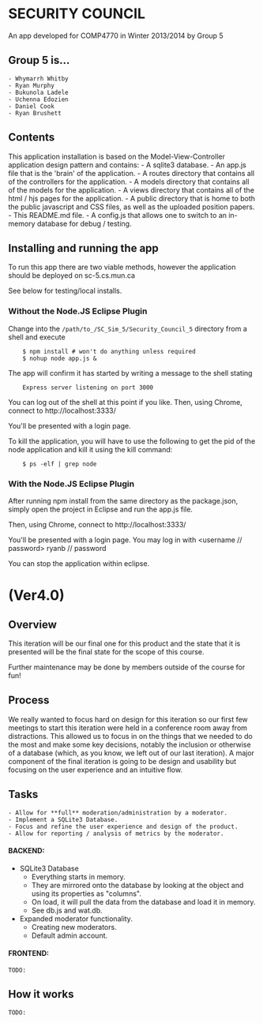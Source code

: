 # SECURITY COUNCIL

An app developed for COMP4770 in Winter 2013/2014 by Group 5

## Group 5 is...

    - Whymarrh Whitby
    - Ryan Murphy
    - Bukunola Ladele
    - Uchenna Edozien
    - Daniel Cook
    - Ryan Brushett

## Contents

This application installation is based on the Model-View-Controller application design pattern and contains:
    - A sqlite3 database.
    - An app.js file that is the 'brain' of the application.
    - A routes directory that contains all of the controllers for the application.
    - A models directory that contains all of the models for the application.
    - A views directory that contains all of the html / hjs pages for the application.
    - A public directory that is home to both the public javascript and CSS files, as well as the uploaded position papers.
    - This README.md file.
    - A config.js that allows one to switch to an in-memory database for debug / testing.

## Installing and running the app

To run this app there are two viable methods, however the application should be deployed on sc-5.cs.mun.ca

See below for testing/local installs.

### Without the Node.JS Eclipse Plugin

Change into the `/path/to_/SC_Sim_5/Security_Council_5` directory from a shell and execute

        $ npm install # won't do anything unless required
        $ nohup node app.js &

The app will confirm it has started by writing a message to the shell stating

        Express server listening on port 3000

You can log out of the shell at this point if you like.
Then, using Chrome, connect to http://localhost:3333/

You'll be presented with a login page.

To kill the application, you will have to use the following to get the pid of the node application and kill it using the kill command:

        $ ps -elf | grep node

### With the Node.JS Eclipse Plugin

After running npm install from the same directory as the package.json, simply open the project in Eclipse and run the app.js file.

Then, using Chrome, connect to http://localhost:3333/

You'll be presented with a login page. You may log in with <username // password> ryanb // password

You can stop the application within eclipse.

# (Ver4.0)

## Overview

This iteration will be our final one for this product and the state that it is presented will be the final state for the scope of this course.

Further maintenance may be done by members outside of the course for fun!

## Process

We really wanted to focus hard on design for this iteration so our first few meetings to start this iteration were held in a conference room away from distractions.
This allowed us to focus in on the things that we needed to do the most and make some key decisions, notably the inclusion or otherwise of a database (which, as you know, we left out of our last iteration).
A major component of the final iteration is going to be design and usability but focusing on the user experience and an intuitive flow.

## Tasks

    - Allow for **full** moderation/administration by a moderator.
    - Implement a SQLite3 Database.
    - Focus and refine the user experience and design of the product.
    - Allow for reporting / analysis of metrics by the moderator.

#### BACKEND:

- SQLite3 Database
    - Everything starts in memory.
    - They are mirrored onto the database by looking at the object and using its properties as "columns".
    - On load, it will pull the data from the database and load it in memory.
    - See db.js and wat.db.
- Expanded moderator functionality.
    - Creating new moderators.
    - Default admin account.

#### FRONTEND:

    TODO:

## How it works

    TODO:
